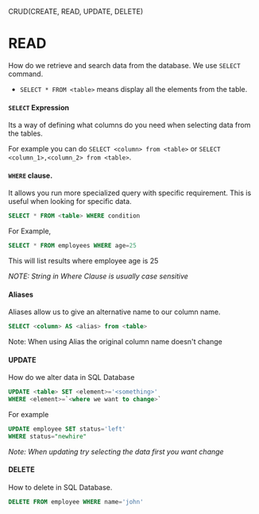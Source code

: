 CRUD(CREATE, READ, UPDATE, DELETE)

# READ
How do we retrieve and search data from the database. We use `SELECT` command.

- `SELECT * FROM <table>` means display all the elements from the table.

#### `SELECT` Expression
Its a way of defining what columns do you need when selecting data from the tables.

For example you can do `SELECT <column> from <table>` or 
`SELECT <column_1>,<column_2> from <table>`.

#### `WHERE` clause.
It allows you run more specialized query with specific requirement. This is useful when looking for specific data.

```sql
SELECT * FROM <table> WHERE condition
```
For Example,

```sql
SELECT * FROM employees WHERE age=25
```

This will list results where employee age is 25

_NOTE: String in Where Clause is usually case sensitive_

#### Aliases

Aliases allow us to give an alternative name to our column name.

```sql
SELECT <column> AS <alias> from <table>
```
Note: When using Alias the original column name doesn't change

#### UPDATE

How do we alter data in SQL Database

```sql
UPDATE <table> SET <element>='<something>'
WHERE <element>=`<where we want to change>`

```
For example 

```sql
UPDATE employee SET status='left'
WHERE status="newhire"
```

_Note: When updating try selecting the data first you want change_


#### DELETE
How to delete in SQL Database.

```sql
DELETE FROM employee WHERE name='john'
```

